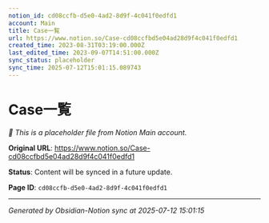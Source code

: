 ```yaml
---
notion_id: cd08ccfb-d5e0-4ad2-8d9f-4c041f0edfd1
account: Main
title: Case一覧
url: https://www.notion.so/Case-cd08ccfbd5e04ad28d9f4c041f0edfd1
created_time: 2023-08-31T03:19:00.000Z
last_edited_time: 2023-09-07T14:51:00.000Z
sync_status: placeholder
sync_time: 2025-07-12T15:01:15.089743
---
```


# Case一覧

*🔄 This is a placeholder file from Notion Main account.*

**Original URL**: https://www.notion.so/Case-cd08ccfbd5e04ad28d9f4c041f0edfd1

**Status**: Content will be synced in a future update.

**Page ID**: `cd08ccfb-d5e0-4ad2-8d9f-4c041f0edfd1`

---

*Generated by Obsidian-Notion sync at 2025-07-12 15:01:15*
